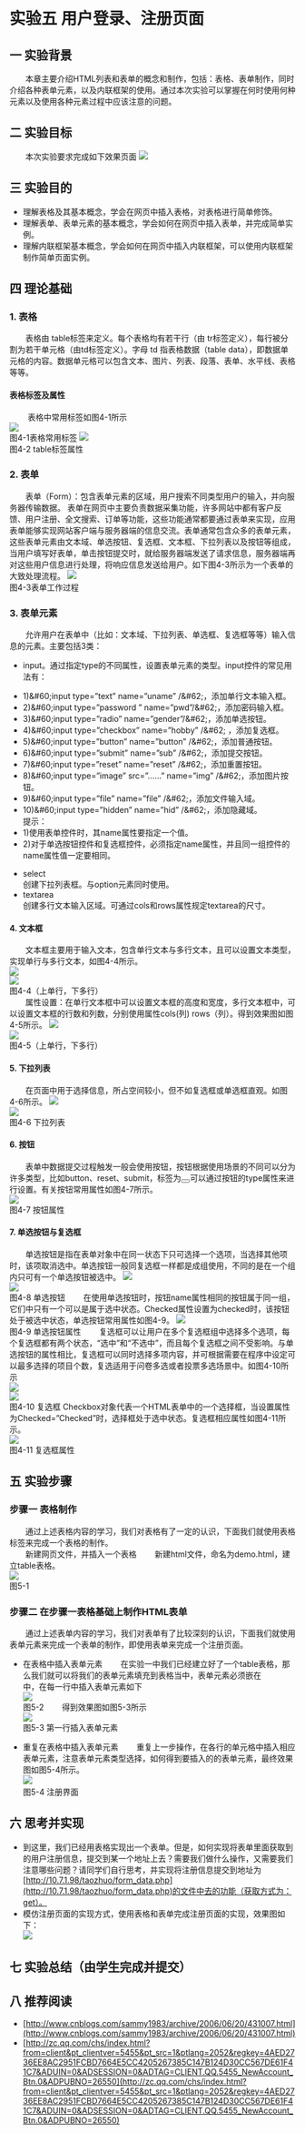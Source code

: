 # 实验五 用户登录、注册页面
## 一  实验背景
&emsp;&emsp;本章主要介绍HTML列表和表单的概念和制作，包括：表格、表单制作，同时介绍各种表单元素，以及内联框架的使用。通过本次实验可以掌握在何时使用何种元素以及使用各种元素过程中应该注意的问题。
## 二  实验目标
 &emsp;&emsp;本次实验要求完成如下效果页面 
 ![](resource/images/img1.png) 
## 三  实验目的
- 理解表格及其基本概念，学会在网页中插入表格，对表格进行简单修饰。
- 理解表单、表单元素的基本概念，学会如何在网页中插入表单，并完成简单实例。
- 理解内联框架基本概念，学会如何在网页中插入内联框架，可以使用内联框架制作简单页面实例。
    
## 四  理论基础
### 1. 表格
&emsp;&emsp;表格由 table标签来定义。每个表格均有若干行（由 tr标签定义），每行被分割为若干单元格（由td标签定义）。字母 td 指表格数据（table data），即数据单元格的内容。数据单元格可以包含文本、图片、列表、段落、表单、水平线、表格等等。
#### 表格标签及属性
&emsp;&emsp; 表格中常用标签如图4-1所示   
![](resource/images/img2.jpg)  
图4-1表格常用标签 
![](resource/images/img3.jpg)   
图4-2 table标签属性
### 2. 表单
&emsp;&emsp;表单（Form）：包含表单元素的区域，用户搜索不同类型用户的输入，并向服务器传输数据。
 表单在网页中主要负责数据采集功能，许多网站中都有客户反馈、用户注册、全文搜索、订单等功能，这些功能通常都要通过表单来实现，应用表单能够实现网站客户端与服务器端的信息交流。表单通常包含众多的表单元素，这些表单元素由文本域、单选按钮、复选框、文本框、下拉列表以及按钮等组成，当用户填写好表单，单击按钮提交时，就给服务器端发送了请求信息，服务器端再对这些用户信息进行处理，将响应信息发送给用户。如下图4-3所示为一个表单的大致处理流程。
![](resource/images/img4.jpg)    
图4-3表单工作过程 
### 3. 表单元素
 &emsp;&emsp;允许用户在表单中（比如：文本域、下拉列表、单选框、复选框等等）输入信息的元素。主要包括3类：  
- input。通过指定type的不同属性，设置表单元素的类型。input控件的常见用法有：  
 * 1)&amp;#60;input type=”text” name=”uname” /&amp;#62;，添加单行文本输入框。
 * 2)&amp;#60;input type=”password ” name=”pwd”/&amp;#62;，添加密码输入框。
 * 3)&amp;#60;input type=”radio” name=”gender”/&amp;#62;，添加单选按钮。
 * 4)&amp;#60;input type=”checkbox” name=”hobby” /&amp;#62; ，添加复选框。
 * 5)&amp;#60;input type=”button” name=”button” /&amp;#62;，添加普通按钮。
 * 6)&amp;#60;input type=”submit” name=”sub” /&amp;#62;，添加提交按钮。
 * 7)&amp;#60;input type=”reset” name=”reset” /&amp;#62;，添加重置按钮。
 * 8)&amp;#60;input type=”image” src=”……”  name=”img”  /&amp;#62;，添加图片按钮。
 * 9)&amp;#60;input type=”file” name=”file” /&amp;#62;，添加文件输入域。
 * 10)&amp;#60;input type=”hidden” name=”hid” /&amp;#62;，添加隐藏域。  
 提示：
  * 1)使用表单控件时，其name属性要指定一个值。
  * 2)对于单选按钮控件和复选框控件，必须指定name属性，并且同一组控件的name属性值一定要相同。  
- select  
     创建下拉列表框。与option元素同时使用。
- textarea  
     创建多行文本输入区域。可通过cols和rows属性规定textarea的尺寸。  
     
#### 4. 文本框
&emsp;&emsp;文本框主要用于输入文本，包含单行文本与多行文本，且可以设置文本类型，实现单行与多行文本，如图4-4所示。  
![](resource/images/img5-1.jpg)  
![](resource/images/img5-2.jpg)  
图4-4（上单行，下多行）    
&emsp;&emsp;属性设置：在单行文本框中可以设置文本框的高度和宽度，多行文本框中，可以设置文本框的行数和列数，分别使用属性cols(列) rows（列）。得到效果图如图4-5所示。
![](resource/images/img6-1.jpg)    
![](resource/images/img6-2.jpg)  
图4-5（上单行，下多行） 
 
#### 5. 下拉列表
&emsp;&emsp;在页面中用于选择信息，所占空间较小，但不如复选框或单选框直观。如图4-6所示。
![](resource/images/img7.jpg)  
![](resource/images/img8.jpg)   
图4-6 下拉列表
#### 6. 按钮
&emsp;&emsp;表单中数据提交过程触发一般会使用按钮，按钮根据使用场景的不同可以分为许多类型，比如button、reset、submit，标签为<button></button>可以通过按钮的type属性来进行设置。有关按钮常用属性如图4-7所示。  
![](resource/images/img9.jpg)    
图4-7 按钮属性
#### 7. 单选按钮与复选框
&emsp;&emsp;单选按钮是指在表单对象中在同一状态下只可选择一个选项，当选择其他项时，该项取消选中。单选按钮一般同复选框一样都是成组使用，不同的是在一个组内只可有一个单选按钮被选中。
![](resource/images/img10.jpg)   
![](resource/images/img11.jpg)  
图4-8 单选按钮
&emsp;&emsp;在使用单选按钮时，按钮name属性相同的按钮属于同一组，它们中只有一个可以是属于选中状态。Checked属性设置为checked时，该按钮处于被选中状态，单选按钮常用属性如图4-9。
![](resource/images/img12.jpg)   
图4-9 单选按钮属性 
&emsp;&emsp;复选框可以让用户在多个复选框组中选择多个选项，每个复选框都有两个状态，“选中”和“不选中”，而且每个复选框之间不受影响。与单选按钮的属性相比，复选框可以同时选择多项内容，并可根据需要在程序中设定可以最多选择的项目个数，复选适用于问卷多选或者投票多选场景中。如图4-10所示  
![](resource/images/img13.jpg)     
![](resource/images/img14.jpg)     
图4-10 复选框
Checkbox对象代表一个HTML表单中的一个选择框，当设置属性为Checked=”Checked”时，选择框处于选中状态。复选框相应属性如图4-11所示。  
![](resource/images/img15.jpg)    
图4-11 复选框属性

## 五 实验步骤

### 步骤一 表格制作
&emsp;&emsp;通过上述表格内容的学习，我们对表格有了一定的认识，下面我们就使用表格标签来完成一个表格的制作。  
&emsp;&emsp;新建网页文件，并插入一个表格 
&emsp;&emsp;新建html文件，命名为demo.html，建立table表格。  
![](resource/images/img16.jpg)    
图5-1
### 步骤二 在步骤一表格基础上制作HTML表单  
&emsp;&emsp;通过上述表单内容的学习，我们对表单有了比较深刻的认识，下面我们就使用表单元素来完成一个表单的制作，即使用表单来完成一个注册页面。  
- 在表格中插入表单元素
&emsp;&emsp;在实验一中我们已经建立好了一个table表格，那么我们就可以将我们的表单元素填充到表格当中，表单元素必须嵌在<form>中，在每一行中插入表单元素如下  
![](resource/images/img17.jpg)   
图5-2
&emsp;&emsp;得到效果图如图5-3所示    
![](resource/images/img18.png)   
图5-3 第一行插入表单元素 
- 重复在表格中插入表单元素
&emsp;&emsp;重复上一步操作，在各行的单元格中插入相应表单元素，注意表单元素类型选择，如何得到要插入的的表单元素，最终效果图如图5-4所示。   
![](resource/images/img19.png)  
图5-4 注册界面

## 六  思考并实现
- 到这里，我们已经用表格实现出一个表单。但是，如何实现将表单里面获取到的用户注册信息，提交到某一个地址上去？需要我们做什么操作，又需要我们注意哪些问题？请同学们自行思考，并实现将注册信息提交到地址为[http://10.7.1.98/taozhuo/form_data.php](http://10.7.1.98/taozhuo/form_data.php)的文件中去的功能（获取方式为：get）。  
- 模仿注册页面的实现方式，使用表格和表单完成注册页面的实现，效果图如下：  
![](resource/images/img20.png)  
## 七  实验总结（由学生完成并提交） 

## 八  推荐阅读
- [http://www.cnblogs.com/sammy1983/archive/2006/06/20/431007.html](http://www.cnblogs.com/sammy1983/archive/2006/06/20/431007.html)
- [http://zc.qq.com/chs/index.html?from=client&pt_clientver=5455&pt_src=1&ptlang=2052&regkey=4AED2736EE8AC2951FCBD7664E5CC4205267385C147B124D30CC567DE61F41C7&ADUIN=0&ADSESSION=0&ADTAG=CLIENT.QQ.5455_NewAccount_Btn.0&ADPUBNO=26550](http://zc.qq.com/chs/index.html?from=client&pt_clientver=5455&pt_src=1&ptlang=2052&regkey=4AED2736EE8AC2951FCBD7664E5CC4205267385C147B124D30CC567DE61F41C7&ADUIN=0&ADSESSION=0&ADTAG=CLIENT.QQ.5455_NewAccount_Btn.0&ADPUBNO=26550)

